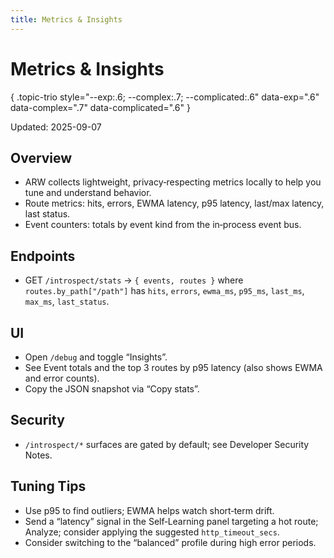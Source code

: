 ```yaml
---
title: Metrics & Insights
---
```


# Metrics & Insights
{ .topic-trio style="--exp:.6; --complex:.7; --complicated:.6" data-exp=".6" data-complex=".7" data-complicated=".6" }

Updated: 2025-09-07

## Overview
- ARW collects lightweight, privacy‑respecting metrics locally to help you tune and understand behavior.
- Route metrics: hits, errors, EWMA latency, p95 latency, last/max latency, last status.
- Event counters: totals by event kind from the in‑process event bus.

## Endpoints
- GET `/introspect/stats` → `{ events, routes }` where `routes.by_path["/path"]` has `hits`, `errors`, `ewma_ms`, `p95_ms`, `last_ms`, `max_ms`, `last_status`.

## UI
- Open `/debug` and toggle “Insights”.
- See Event totals and the top 3 routes by p95 latency (also shows EWMA and error counts).
- Copy the JSON snapshot via “Copy stats”.

## Security
- `/introspect/*` surfaces are gated by default; see Developer Security Notes.

## Tuning Tips
- Use p95 to find outliers; EWMA helps watch short‑term drift.
- Send a “latency” signal in the Self‑Learning panel targeting a hot route; Analyze; consider applying the suggested `http_timeout_secs`.
- Consider switching to the “balanced” profile during high error periods.
